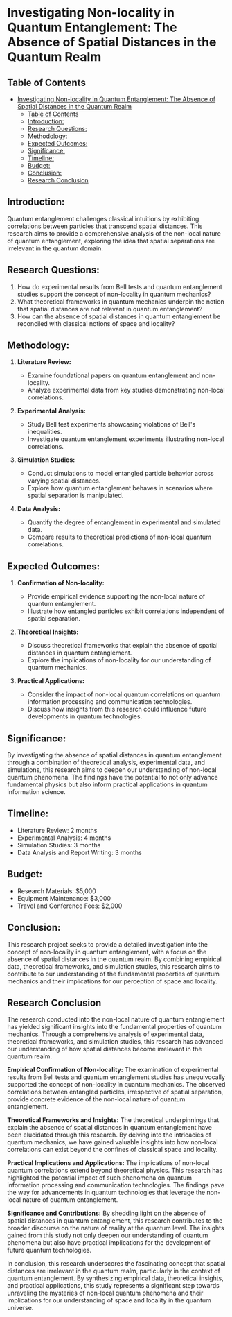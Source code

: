 # Investigating Non-locality in Quantum Entanglement: The Absence of Spatial Distances in the Quantum Realm

## Table of Contents
- [Investigating Non-locality in Quantum Entanglement: The Absence of Spatial Distances in the Quantum Realm](#investigating-non-locality-in-quantum-entanglement-the-absence-of-spatial-distances-in-the-quantum-realm)
  - [Table of Contents](#table-of-contents)
  - [Introduction:](#introduction)
  - [Research Questions:](#research-questions)
  - [Methodology:](#methodology)
  - [Expected Outcomes:](#expected-outcomes)
  - [Significance:](#significance)
  - [Timeline:](#timeline)
  - [Budget:](#budget)
  - [Conclusion:](#conclusion)
  - [Research Conclusion](#research-conclusion)

## Introduction:
Quantum entanglement challenges classical intuitions by exhibiting correlations between particles that transcend spatial distances. This research aims to provide a comprehensive analysis of the non-local nature of quantum entanglement, exploring the idea that spatial separations are irrelevant in the quantum domain.

## Research Questions:
1. How do experimental results from Bell tests and quantum entanglement studies support the concept of non-locality in quantum mechanics?
2. What theoretical frameworks in quantum mechanics underpin the notion that spatial distances are not relevant in quantum entanglement?
3. How can the absence of spatial distances in quantum entanglement be reconciled with classical notions of space and locality?

## Methodology:
1. **Literature Review:**
   - Examine foundational papers on quantum entanglement and non-locality.
   - Analyze experimental data from key studies demonstrating non-local correlations.

2. **Experimental Analysis:**
   - Study Bell test experiments showcasing violations of Bell's inequalities.
   - Investigate quantum entanglement experiments illustrating non-local correlations.

3. **Simulation Studies:**
   - Conduct simulations to model entangled particle behavior across varying spatial distances.
   - Explore how quantum entanglement behaves in scenarios where spatial separation is manipulated.

4. **Data Analysis:**
   - Quantify the degree of entanglement in experimental and simulated data.
   - Compare results to theoretical predictions of non-local quantum correlations.

## Expected Outcomes:
1. **Confirmation of Non-locality:**
   - Provide empirical evidence supporting the non-local nature of quantum entanglement.
   - Illustrate how entangled particles exhibit correlations independent of spatial separation.

2. **Theoretical Insights:**
   - Discuss theoretical frameworks that explain the absence of spatial distances in quantum entanglement.
   - Explore the implications of non-locality for our understanding of quantum mechanics.

3. **Practical Applications:**
   - Consider the impact of non-local quantum correlations on quantum information processing and communication technologies.
   - Discuss how insights from this research could influence future developments in quantum technologies.

## Significance:
By investigating the absence of spatial distances in quantum entanglement through a combination of theoretical analysis, experimental data, and simulations, this research aims to deepen our understanding of non-local quantum phenomena. The findings have the potential to not only advance fundamental physics but also inform practical applications in quantum information science.

## Timeline:
- Literature Review: 2 months
- Experimental Analysis: 4 months
- Simulation Studies: 3 months
- Data Analysis and Report Writing: 3 months

## Budget:
- Research Materials: $5,000
- Equipment Maintenance: $3,000
- Travel and Conference Fees: $2,000

## Conclusion:
This research project seeks to provide a detailed investigation into the concept of non-locality in quantum entanglement, with a focus on the absence of spatial distances in the quantum realm. By combining empirical data, theoretical frameworks, and simulation studies, this research aims to contribute to our understanding of the fundamental properties of quantum mechanics and their implications for our perception of space and locality.

## Research Conclusion

The research conducted into the non-local nature of quantum entanglement has yielded significant insights into the fundamental properties of quantum mechanics. Through a comprehensive analysis of experimental data, theoretical frameworks, and simulation studies, this research has advanced our understanding of how spatial distances become irrelevant in the quantum realm.

**Empirical Confirmation of Non-locality:**
The examination of experimental results from Bell tests and quantum entanglement studies has unequivocally supported the concept of non-locality in quantum mechanics. The observed correlations between entangled particles, irrespective of spatial separation, provide concrete evidence of the non-local nature of quantum entanglement.

**Theoretical Frameworks and Insights:**
The theoretical underpinnings that explain the absence of spatial distances in quantum entanglement have been elucidated through this research. By delving into the intricacies of quantum mechanics, we have gained valuable insights into how non-local correlations can exist beyond the confines of classical space and locality.

**Practical Implications and Applications:**
The implications of non-local quantum correlations extend beyond theoretical physics. This research has highlighted the potential impact of such phenomena on quantum information processing and communication technologies. The findings pave the way for advancements in quantum technologies that leverage the non-local nature of quantum entanglement.

**Significance and Contributions:**
By shedding light on the absence of spatial distances in quantum entanglement, this research contributes to the broader discourse on the nature of reality at the quantum level. The insights gained from this study not only deepen our understanding of quantum phenomena but also have practical implications for the development of future quantum technologies.

In conclusion, this research underscores the fascinating concept that spatial distances are irrelevant in the quantum realm, particularly in the context of quantum entanglement. By synthesizing empirical data, theoretical insights, and practical applications, this study represents a significant step towards unraveling the mysteries of non-local quantum phenomena and their implications for our understanding of space and locality in the quantum universe.